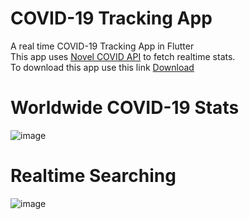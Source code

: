 # COVID-19 Tracking App
A real time COVID-19 Tracking App in Flutter
<br>
This app uses <a href="https://corona.lmao.ninja/"> Novel COVID API</a> to fetch realtime stats.
<br>
To download this app use this link <a href="https://drive.google.com/file/d/1fzzx-VfqGJ4bX2EAw65fOKKTxT0vh8yN/view?usp=sharing">Download</a>
# Worldwide COVID-19 Stats
![image](https://i.imgur.com/7Ar5Ax5l.png)
# Realtime Searching
![image](https://i.imgur.com/RBGu1Ujl.png)
